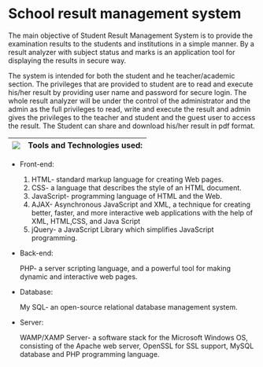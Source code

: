 # School result management system

The main objective of Student Result Management System is to provide the examination results to the students and institutions in a simple manner. By a result analyzer with subject status and marks is an application tool for displaying the results in secure way.

The system is intended for both the student and he teacher/academic section. The privileges that are provided to student are to read and execute his/her result by providing user name and password for secure login. The whole result analyzer will be under the control of the administrator and the admin as the full privileges to read, write and execute the result and admin gives the privileges to the teacher and student and the guest user to access the result. The Student can share and download his/her result in pdf format.

| ![](https://d2mxuefqeaa7sj.cloudfront.net/s_17E0A6C3327C4203D962F17CC325AA39F587D2ABCEEADCF810DCD31D465857B1_1540389326907_quotation-mark.png) |  **Tools and Technologies used:** |
| ------------------------------------------------- |:----------------------:|


- Front-end:

  1. HTML- standard markup language for creating Web pages.
  2. CSS- a language that describes the style of an HTML document.
  3. JavaScript- programming language of HTML and the Web.
  4. AJAX- Asynchronous JavaScript and XML, a technique for creating better,      faster, and more interactive web applications with the help of XML,          HTML,CSS, and Java Script
  5. jQuery- a JavaScript Library which simplifies JavaScript programming.

- Back-end:

   PHP- a server scripting language, and a powerful tool for making dynamic      and interactive web pages.

- Database:

   My SQL- an open-source relational database management system.

- Server:

   WAMP/XAMP Server- a software stack for the Microsoft Windows OS,              consisting of the Apache web server, OpenSSL for SSL support, MySQL          database and PHP programming language.
         
         



